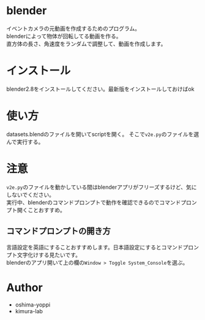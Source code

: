 # blender
イベントカメラの元動画を作成するためのプログラム。  
blenderによって物体が回転してる動画を作る。  
直方体の長さ、角速度をランダムで調整して、動画を作成します。

# インストール

blender2.8をインストールしてください。最新版をインストールしておけばok


# 使い方

datasets.blendのファイルを開いてscriptを開く。
そこで`v2e.py`のファイルを選んで実行する。



# 注意
`v2e.py`のファイルを動かしている間はblenderアプリがフリーズするけど、気にしないでください。  
実行中、blenderのコマンドプロンプトで動作を確認できるのでコマンドプロンプト開くことおすすめ。  
## コマンドプロンプトの開き方
言語設定を英語にすることおすすめします。日本語設定にするとコマンドプロンプト文字化けする見たいです。  
blenderのアプリ開いて上の欄の`Window > Toggle System_Console`を選ぶ。




# Author


* oshima-yoppi
* kimura-lab

